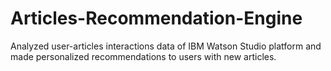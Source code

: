 # Articles-Recommendation-Engine
Analyzed user-articles interactions data of IBM Watson Studio platform and made personalized recommendations to users with new articles.
